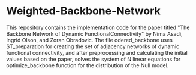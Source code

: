 # Weighted-Backbone-Network
This repository contains the implementation code for the paper titled "The Backbone Network of Dynamic FunctionalConnectivity" by Nima Asadi, Ingrid Olson, and Zoran Obradovic. 
The file odered_backbone uses ST_preparation for creating the set of adjacency networks of dynamic functional connectivity, and after preprocessing and calculating the initial values based on the paper, solves the system of N linear equations for optimize_backbone function for the distribution of the Null model.
